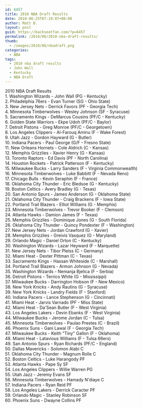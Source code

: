 ```yaml
---
id: 6457
title: 2010 NBA Draft Results
date: 2010-06-25T07:19:07+00:00
author: Matt B.
layout: post
guid: https://backseatfan.com/?p=6457
permalink: /2010/06/2010-nba-draft-results/
thumb:
  - /images/2010/06/nbadraft.png
categories:
  - NBA
tags:
  - 2010 nba draft results
  - John Wall
  - Kentucky
  - NBA Draft
---
```


<div class="entry">
  <div id="_mcePaste">
    2010 NBA Draft Results
  </div>

  <div>
    1. Washington Wizards - John Wall (PG - Kentucky)
  </div>

  <div id="_mcePaste">
    2. Philadelphia 76ers - Evan Turner (SG - Ohio State)
  </div>

  <div id="_mcePaste">
    3. New Jersey Nets - Derrick Favors (PF - Georgia Tech)
  </div>

  <div id="_mcePaste">
    4. Minnesota Timberwolves - Wesley Johnson (SF - Syracuse)
  </div>

  <div id="_mcePaste">
    5. Sacramento Kings - DeMarcus Cousins (PF/C - Kentucky)
  </div>

  <div id="_mcePaste">
    6. Golden State Warriors - Ekpe Udoh (PF/C - Baylor)
  </div>

  <div id="_mcePaste">
    7. Detroit Pistons - Greg Monroe (PF/C - Georgetown)
  </div>

  <div id="_mcePaste">
    8. Los Angeles Clippers - Al-Farouq Aminu (F - Wake Forest)
  </div>

  <div id="_mcePaste">
    9. Utah Jazz - Gordon Hayward (G - Butler)
  </div>

  <div id="_mcePaste">
    10. Indiana Pacers - Paul George (G/F - Fresno State)
  </div>

  <div id="_mcePaste">
    11. New Orleans Hornets - Cole Aldrich (C - Kansas)
  </div>

  <div id="_mcePaste">
    12. Memphis Grizzlies - Xavier Henry (G - Kansas)
  </div>

  <div id="_mcePaste">
    13. Toronto Raptors - Ed Davis (PF - North Carolina)
  </div>

  <div id="_mcePaste">
    14. Houston Rockets - Patrick Patterson (F - Kentucky)
  </div>

  <div id="_mcePaste">
    15. Milwaukee Bucks - Larry Sanders (F - Virginia Commonwealth)
  </div>

  <div id="_mcePaste">
    16. Minnesota Timberwolves - Luke Babbitt (F - Nevada Reno)
  </div>

  <div id="_mcePaste">
    17. Chicago Bulls - Kevin Seraphin (F - France)
  </div>

  <div id="_mcePaste">
    18. Oklahoma City Thunder - Eric Bledsoe (G - Kentucky)
  </div>

  <div id="_mcePaste">
    19. Boston Celtics - Avery Bradley (G - Texas)
  </div>

  <div id="_mcePaste">
    20. San Antonio Spurs - James Anderson (G - Oklahoma State)
  </div>

  <div id="_mcePaste">
    21. Oklahoma City Thunder - Craig Brackens (F - Iowa State)
  </div>

  <div id="_mcePaste">
    22. Portland Trail Blazers - Elliot Williams (G - Memphis)
  </div>

  <div id="_mcePaste">
    23. Minnesota Timberwolves - Trevor Booker (F - Clemson)
  </div>

  <div id="_mcePaste">
    24. Atlanta Hawks - Damion James (F - Texas)
  </div>

  <div id="_mcePaste">
    25. Memphis Grizzlies - Dominique Jones (G - South Florida)
  </div>

  <div id="_mcePaste">
    26. Oklahoma City Thunder - Quincy Pondexter (F - Washington)
  </div>

  <div id="_mcePaste">
    27. New Jersey Nets - Jordan Crawford (G - Xavier)
  </div>

  <div id="_mcePaste">
    28. Memphis Grizzlies - Greivis Vasquez (G - Maryland)
  </div>

  <div id="_mcePaste">
    29. Orlando Magic - Daniel Orton (C - Kentucky)
  </div>

  <div id="_mcePaste">
    30. Washington Wizards - Lazar Heyward (F - Marquette)
  </div>

  <div id="_mcePaste">
    31. New Jersey Nets - Tibor Pleiss (C - Germany)
  </div>

  <div id="_mcePaste">
    32. Miami Heat - Dexter Pittman (C - Texas)
  </div>

  <div id="_mcePaste">
    33. Sacramento Kings - Hassan Whiteside (C - Marshall)
  </div>

  <div id="_mcePaste">
    34. Portland Trail Blazers - Armon Johnson (G - Nevada)
  </div>

  <div id="_mcePaste">
    35. Washington Wizards - Nemanja Bjelica (F - Serbia)
  </div>

  <div id="_mcePaste">
    36. Detroit Pistons - Terrico White (G - Mississippi)
  </div>

  <div id="_mcePaste">
    37. Milwaukee Bucks - Darrington Hobson (F - New Mexico)
  </div>

  <div id="_mcePaste">
    38. New York Knicks - Andy Rautins (G - Syracuse)
  </div>

  <div id="_mcePaste">
    39. New York Knicks - Landry Fields (F - Stanford)
  </div>

  <div id="_mcePaste">
    40. Indiana Pacers - Lance Stephenson (G - Cincinnati)
  </div>

  <div id="_mcePaste">
    41. Miami Heat - Jarvis Varnado (PF - Miss State)
  </div>

  <div id="_mcePaste">
    42. Miami Heat - Da'Sean Butler (F - West Virginia)
  </div>

  <div id="_mcePaste">
    43. Los Angeles Lakers - Devin Ebanks (F - West Virginia)
  </div>

  <div id="_mcePaste">
    44. Milwaukee Bucks - Jerome Jordan (C - Tulsa)
  </div>

  <div id="_mcePaste">
    45. Minnesota Timberwolves - Paulao Prestes (C - Brazil)
  </div>

  <div id="_mcePaste">
    46. Phoenix Suns - Gani Lawal (F - Georgia Tech)
  </div>

  <div id="_mcePaste">
    47. Milwaukee Bucks - Keith "Tiny" Gallon (F - Oklahoma)
  </div>

  <div id="_mcePaste">
    48. Miami Heat - Latavious Williams (F - Tulsa 66ers)
  </div>

  <div id="_mcePaste">
    49. San Antonio Spurs - Ryan Richards (PF/C - England)
  </div>

  <div id="_mcePaste">
    50. Dallas Mavericks - Solomon Alabi C
  </div>

  <div id="_mcePaste">
    51. Oklahoma City Thunder - Magnum Rolle C
  </div>

  <div id="_mcePaste">
    52. Boston Celtics - Luke Harangody PF
  </div>

  <div id="_mcePaste">
    53. Atlanta Hawks - Pape Sy SF
  </div>

  <div id="_mcePaste">
    54. Los Angeles Clippers - Willie Warren PG
  </div>

  <div id="_mcePaste">
    55. Utah Jazz - Jeremy Evans SF
  </div>

  <div id="_mcePaste">
    56. Minnesota Timberwolves - Hamady N'diaye C
  </div>

  <div id="_mcePaste">
    57. Indiana Pacers - Ryan Reid PF
  </div>

  <div id="_mcePaste">
    58. Los Angeles Lakers - Derrick Caracter PF
  </div>

  <div id="_mcePaste">
    59. Orlando Magic - Stanley Robinson SF
  </div>

  <div id="_mcePaste">
    60. Phoenix Suns - Dwayne Collins PF
  </div>
</div>
